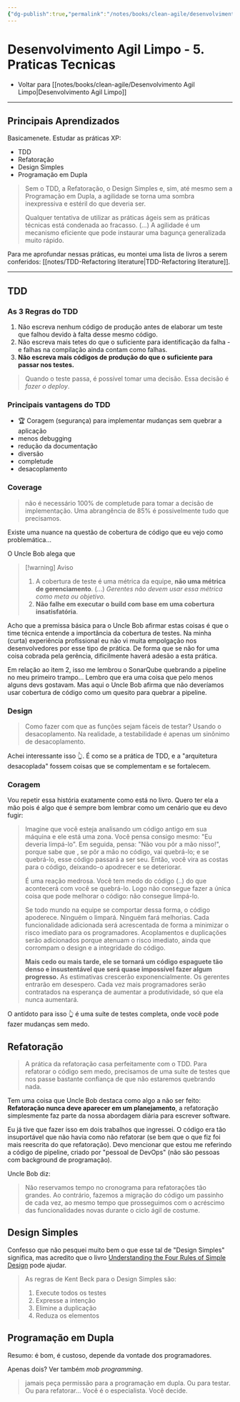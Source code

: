 ```yaml
---
{"dg-publish":true,"permalink":"/notes/books/clean-agile/desenvolvimento-agil-limpo-5-praticas-tecnicas/","dgHomeLink":true,"dgPassFrontmatter":false}
---
```


# Desenvolvimento Agil Limpo - 5. Praticas Tecnicas

- Voltar para [[notes/books/clean-agile/Desenvolvimento Agil Limpo|Desenvolvimento Agil Limpo]]

---

## Principais Aprendizados

Basicamenete. Estudar as práticas XP:

- TDD
- Refatoração
- Design Simples
- Programação em Dupla

> Sem o TDD, a Refatoração, o Design Simples e, sim, até mesmo sem a Programação em Dupla, a agilidade se torna uma sombra inexpressiva e estéril do que deveria ser.
>
> Qualquer tentativa de utilizar as práticas ágeis sem as práticas técnicas está condenada ao fracasso. (...) A agilidade é um mecanismo eficiente que pode instaurar uma bagunça generalizada muito rápido.

Para me aprofundar nessas práticas, eu montei uma lista de livros a serem conferidos: [[notes/TDD-Refactoring literature|TDD-Refactoring literature]].

---

## TDD

### As 3 Regras do TDD

1. Não escreva nenhum código de produção antes de elaborar um teste que falhou devido à falta desse mesmo código.
2. Não escreva mais tetes do que o suficiente para identificação da falha - e falhas na compilação ainda contam como falhas.
3. **Não escreva mais códigos de produção do que o suficiente para passar nos testes.**

> Quando o teste passa, é possível tomar uma decisão. Essa decisão é *fazer o deploy*.

### Principais vantagens do TDD

- 🏆 Coragem (segurança) para implementar mudanças sem quebrar a aplicação
- menos debugging
- redução da documentação
- diversão
- completude
- desacoplamento


### Coverage

> não é necessário 100% de completude para tomar a decisão de implementação. Uma abrangência de 85% é possivelmente tudo que precisamos.

Existe uma nuance na questão de cobertura de código que eu vejo como problemática...

O Uncle Bob alega que

> [!warning] Aviso
> 1. A cobertura de teste é uma métrica da equipe, **não uma métrica de gerenciamento**. (...) *Gerentes não devem usar essa métrica como meta ou objetivo.*
> 2. **Não falhe em executar o build com base em uma cobertura insatisfatória**.


Acho que a premissa básica para o Uncle Bob afirmar estas coisas é que o time técnica entende a importância da cobertura de testes. Na minha (curta) experiência profissional eu não vi muita empolgação nos desenvolvedores por esse tipo de prática. De forma que se não for uma coisa cobrada pela gerência, dificilmente haverá adesão a esta prática.

Em relação ao item 2, isso me lembrou o SonarQube quebrando a pipeline no meu primeiro trampo... Lembro que era uma coisa que pelo menos alguns devs gostavam. Mas aqui o Uncle Bob afirma que não deveríamos usar cobertura de código como um quesito para quebrar a pipeline.


### Design

> Como fazer com que as funções sejam fáceis de testar? Usando o desacoplamento. Na realidade, a testabilidade é apenas um sinônimo de desacoplamento.

Achei interessante isso 👆. É como se a prática de TDD, e a "arquitetura desacoplada" fossem coisas que se complementam e se fortalecem.

### Coragem

Vou repetir essa história exatamente como está no livro. Quero ter ela a mão pois é algo que é sempre bom lembrar como um cenário que eu devo fugir:

> Imagine que você esteja analisando um código antigo em sua máquina e ele está uma zona. Você pensa consigo mesmo: "Eu deveria limpá-lo". Em seguida, pensa: "Não vou pôr a mão nisso!", porque sabe que , se pôr a mão no código, vai quebrá-lo; e se quebrá-lo, esse código passará a ser seu. Então, você vira as costas para o código, deixando-o apodrecer e se deteriorar.
> 
> É uma reação medrosa. Você tem medo do código (..) do que acontecerá com você se quebrá-lo. Logo não consegue fazer a única coisa que pode melhorar o código: não consegue limpá-lo.
> 
> Se todo mundo na equipe se comportar dessa forma, o código apoderece. Ninguém o limpará. Ninguém fará melhorias. Cada funcionalidade adicionada será acrescentada de forma a minimizar o risco imediato para os programadores. Acoplamentos e duplicações serão adicionados porque atenuam o risco imediato, ainda que corrompam o design e a integridade do código.
> 
> **Mais cedo ou mais tarde, ele se tornará um código espaguete tão denso e insustentável que será quase impossível fazer algum progresso.** As estimativas crescerão exponencialmente. Os gerentes entrarão em desespero. Cada vez mais programadores serão contratados na esperança de aumentar a produtividade, só que ela nunca aumentará.

O antídoto para isso 👆 é uma suíte de testes completa, onde você pode fazer mudanças sem medo.


## Refatoração

> A prática da refatoração casa perfeitamente com o TDD. Para refatorar o código sem medo, precisamos de uma suíte de testes que nos passe bastante confiança de que não estaremos quebrando nada.

Tem uma coisa que Uncle Bob destaca como algo a não ser feito: **Refatoração nunca deve aparecer em um planejamento**, a refatoração simplesmente faz parte da nossa abordagem diária para escrever software.

Eu já tive que fazer isso em dois trabalhos que ingressei. O código era tão insuportável que não havia como não refatorar (se bem que o que fiz foi mais reescrita do que refatoração). Devo mencionar que estou me referindo a código de pipeline, criado por "pessoal de DevOps" (não são pessoas com background de programação).

Uncle Bob diz:

> Não reservamos tempo no cronograma para refatorações tão grandes. Ao contrário, fazemos a migração do código um passinho de cada vez, ao mesmo tempo que prosseguimos com o acréscimo das funcionalidades novas durante o ciclo ágil de costume.


## Design Simples

Confesso que não pesquei muito bem o que esse tal de "Design Simples" significa, mas acredito que o livro [Understanding the Four Rules of Simple Design](https://leanpub.com/4rulesofsimpledesign) pode ajudar.

> As regras de Kent Beck para o Design Simples são:
>
> 1. Execute todos os testes
> 2. Expresse a intenção
> 3. Elimine a duplicação
> 4. Reduza os elementos


## Programação em Dupla

Resumo: é bom, é custoso, depende da vontade dos programadores.

Apenas dois? Ver também *mob programming*.

> jamais peça permissão para a programação em dupla. Ou para testar. Ou para refatorar... Você é o especialista. Você decide.



